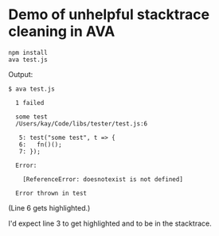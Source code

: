 # Demo of unhelpful stacktrace cleaning in AVA

```
npm install
ava test.js
```

Output:

```
$ ava test.js

  1 failed

  some test
  /Users/kay/Code/libs/tester/test.js:6

   5: test("some test", t => {
   6:   fn()();
   7: });

  Error:

    [ReferenceError: doesnotexist is not defined]

  Error thrown in test
```

(Line 6 gets highlighted.)

I'd expect line 3 to get highlighted and to be in the stacktrace.